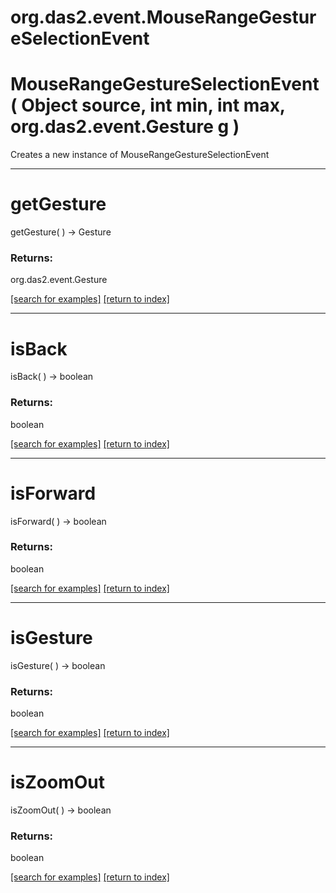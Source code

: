 # org.das2.event.MouseRangeGestureSelectionEvent



# MouseRangeGestureSelectionEvent( Object source, int min, int max, org.das2.event.Gesture g )
Creates a new instance of MouseRangeGestureSelectionEvent

***
<a name="getGesture"></a>
# getGesture
getGesture(  ) &rarr; Gesture



### Returns:
org.das2.event.Gesture


<a href="https://github.com/autoplot/dev/search?q=getGesture&unscoped_q=getGesture">[search for examples]</a>
<a href="https://github.com/autoplot/documentation/blob/master/javadoc/index-all.md">[return to index]</a>

***
<a name="isBack"></a>
# isBack
isBack(  ) &rarr; boolean



### Returns:
boolean


<a href="https://github.com/autoplot/dev/search?q=isBack&unscoped_q=isBack">[search for examples]</a>
<a href="https://github.com/autoplot/documentation/blob/master/javadoc/index-all.md">[return to index]</a>

***
<a name="isForward"></a>
# isForward
isForward(  ) &rarr; boolean



### Returns:
boolean


<a href="https://github.com/autoplot/dev/search?q=isForward&unscoped_q=isForward">[search for examples]</a>
<a href="https://github.com/autoplot/documentation/blob/master/javadoc/index-all.md">[return to index]</a>

***
<a name="isGesture"></a>
# isGesture
isGesture(  ) &rarr; boolean



### Returns:
boolean


<a href="https://github.com/autoplot/dev/search?q=isGesture&unscoped_q=isGesture">[search for examples]</a>
<a href="https://github.com/autoplot/documentation/blob/master/javadoc/index-all.md">[return to index]</a>

***
<a name="isZoomOut"></a>
# isZoomOut
isZoomOut(  ) &rarr; boolean



### Returns:
boolean


<a href="https://github.com/autoplot/dev/search?q=isZoomOut&unscoped_q=isZoomOut">[search for examples]</a>
<a href="https://github.com/autoplot/documentation/blob/master/javadoc/index-all.md">[return to index]</a>

